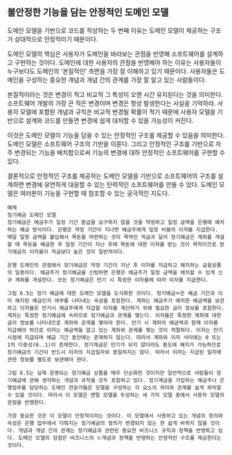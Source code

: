 ## 불안정한 기능을 담는 안정적인 도메인 모델
도메인 모델을 기반으로 코드를 작성하는 두 번째 이유는 도메인 모델이 제공하는 구조가 상대적으로 안정적이기 때문이다.

도메인 모델의 핵심은 사용자가 도메인을 바라보는 관점을 반영해 소프트웨어를 설계하고 구현하는 것이다. 도메인에 대한 사용자의 관점을 반영해야 하는 이유는 사용자들이 누구보다도 도메인의 '본질적인' 측면을 가장 잘 이해하고 있기 때문이다. 사용자들은 도메인을 구성하는 중요한 개념과 개념 간의 관계를 가장 잘 알고 있는 사람들이다.

본질적이라는 것은 변경이 적고 비교적 그 특성이 오랜 시간 유지된다는 것을 의미한다. 소프트웨어 개발의 가장 큰 적은 변경이며 변경은 항상 발생한다는 사실을 기억하라. 사용자 모델에 포함된 개념과 규칙은 비교적 변경될 확률이 적기 때문에 사용자 모델을 기반으로 설계와 코드를 만들면 변경에 쉽게 대처할 수 있을 가능성이 커진다.

이것은 도메인 모델이 기능을 담을 수 있는 안정적인 구조를 제공할 수 있음을 의미한다. 도메인 모델은 소프트웨어 구조의 기반을 이룬다. 그리고 안정적인 구조를 기반으로 자주 변경되는 기능을 배치함으로써 기능의 변경에 대하 안정적인 소프트웨어를 구현할 수 있다. 

결론적으로 안정적인 구조를 제공하는 도메인 모델을 기반으로 소프트웨어의 구조를 설계하면 변경에 유연하게 대응할 수 있는 탄력적인 소프트웨어를 만들 수 있다. 도메인 모델은 여러분이 기능을 구현할 때 참조할 수 있는 궁극적인 지도다.

```text
예제
정기예금 도메인 모델
정기예금은 예금주가 일정 기간 환급을 요구하지 않을 것을 약정하고 일정 금액을 은행에 예치하는 예금 방식이다. 은행은 약정 기간이 지나면 예금주에게 일정 비율의 이자를 지급한다. 매달 일정 금액을 불입해서 목돈을 마련하는 것이 목적인 적금과 달리 정기예금은 계좌를 개설할 때 목돈을 예금한 후 일정 기간이 지난 후에 목돈에 대한 이자를 받는 것이 목적이므로 정기에금의 이자율이 적금보다 높은 것이 일반적이다.

은행 도메인의 관점에서 정기에금은 약정 기간이 지난 후 이자를 지급하고 해지하는 금융상품의 일종이다. 에금주가 정기예금을 신텅하면 은행은 에금주가 일정 금액을 에치할 수 있게 신규 계좌를 개설한다. 모든 정기예금은 만기 시 특정한 이자율에 따라 이자를 지급한다.

그림 6.5는 정기 예금에 대한 도메인 모델을 도식화한 것이다. 정기예금ㅁ은 예금 기간과 이미 해지된 예금인지 여부를 나타내는 속성을 포함한다. 계좌는 예금주가 예치한 예금액을 보관하고 이자율은 만기시 예금주에게 지급할 이자를 계산하기 위해 필요한 금리 정보를 포함한다. 계좌는 특정한 정기예금에 속하므로 정기예금과 관계를 맺는다. 이자율은 특정한 계좌에 대한 금리 정보를 나타내므로 계좌와 관계를 맺어야 한다. 만기 시 계좌의 예금액과 함께 이자를 지급해야 하므로 이자는 예금액을 알고 있는 계좌와 관계를 맺는 것이 적절하다. 이자는 만기 시점에 지급되며 예금 기간 동안에는 존재하지 않는다. 따라서 계좌와 이자 사이에는 0 또는 1의 다중성(0..1)이 존재한다. 정기계금은 만기가 되지 않더라도 중도에 해지가 가능하므로 정기예금의 기간이 반드시 이자의 지급일자와 동일하지는 않다. 따라서 이자는 지급된 일자에 관한 정보를 별도로 보관해야 한다.

그림 6.5는 실제 운영되는 정기예금 상품을 매우 단순화한 것이지만 일반적으로 사람들이 정기예금에 관해 생각하는 개념과 규칙을 모두 포함하고 있다. 정기계금을 가입하는 예금주나 은행업무를 담당하는 도메인 전문가들은 모델을 구성하는 각 요소의 의미와 관계를 쉽게 파악할 수 있을 것이다. 따라서 이 모델은 멘탈 모델을 두성하는 세 가지 모델 중에서 사용자 모델의 관점을 반영한다.

가장 중요한 것은 이 모델이 안정적이라는 것이다. 이 모델에서 사용하고 있는 개념의 정의와 속성은 은행 업무에서 다뤄지는 정기예금의 정의가 변경되지 않는 한 쉽게 바뀌지 않을 것이다. 개념과 개념 간의 관계는 정기예금과 관련된 중요한 비즈니스 규칙과 정책을 반영하고 있다. 도메인 모델의 장점은 비즈니스의 ㄷ개념과 정책을 반영하는 안정적인 구조를 제공한다는 것이다.
```

```mermaid

```